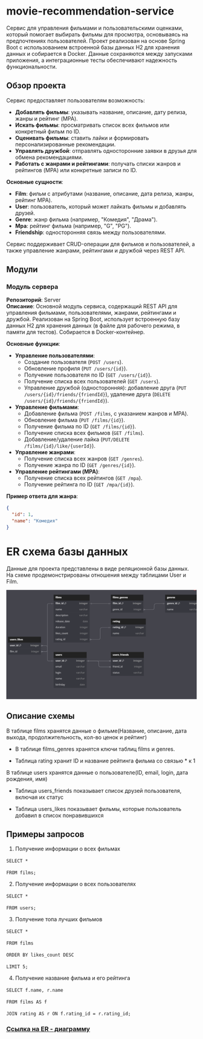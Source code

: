 # movie-recommendation-service

Сервис для управления фильмами и пользовательскими оценками, который помогает выбирать фильмы для просмотра, основываясь на предпочтениях пользователей. Проект реализован на основе Spring Boot с использованием встроенной базы данных H2 для хранения данных и собирается в Docker. Данные сохраняются между запусками приложения, а интеграционные тесты обеспечивают надежность функциональности.

## Обзор проекта

Сервис предоставляет пользователям возможность:

- **Добавлять фильмы**: указывать название, описание, дату релиза, жанры и рейтинг (MPA).
- **Искать фильмы**: просматривать список всех фильмов или конкретный фильм по ID.
- **Оценивать фильмы**: ставить лайки и формировать персонализированные рекомендации.
- **Управлять дружбой**: отправлять односторонние заявки в друзья для обмена рекомендациями.
- **Работать с жанрами и рейтингами**: получать списки жанров и рейтингов (MPA) или конкретные записи по ID.

**Основные сущности**:
- **Film**: фильм с атрибутами (название, описание, дата релиза, жанры, рейтинг MPA).
- **User**: пользователь, который может лайкать фильмы и добавлять друзей.
- **Genre**: жанр фильма (например, "Комедия", "Драма").
- **Mpa**: рейтинг фильма (например, "G", "PG").
- **Friendship**: односторонняя связь между пользователями.

Сервис поддерживает CRUD-операции для фильмов и пользователей, а также управление жанрами, рейтингами и дружбой через REST API.

## Модули

### Модуль сервера
**Репозиторий**: Server  
**Описание**: Основной модуль сервиса, содержащий REST API для управления фильмами, пользователями, жанрами, рейтингами и дружбой. Реализован на Spring Boot, использует встроенную базу данных H2 для хранения данных (в файле для рабочего режима, в памяти для тестов). Собирается в Docker-контейнер.

**Основные функции**:
- **Управление пользователями**:
  - Создание пользователя (`POST /users`).
  - Обновление профиля (`PUT /users/{id}`).
  - Получение пользователя по ID (`GET /users/{id}`).
  - Получение списка всех пользователей (`GET /users`).
  - Управление дружбой (односторонняя): добавление друга (`PUT /users/{id}/friends/{friendId}`), удаление друга (`DELETE /users/{id}/friends/{friendId}`).
- **Управление фильмами**:
  - Добавление фильма (`POST /films`, с указанием жанров и MPA).
  - Обновление фильма (`PUT /films/{id}`).
  - Получение фильма по ID (`GET /films/{id}`).
  - Получение списка всех фильмов (`GET /films`).
  - Добавление/удаление лайка (`PUT/DELETE /films/{id}/like/{userId}`).
- **Управление жанрами**:
  - Получение списка всех жанров (`GET /genres`).
  - Получение жанра по ID (`GET /genres/{id}`).
- **Управление рейтингами (MPA)**:
  - Получение списка всех рейтингов (`GET /mpa`).
  - Получение рейтинга по ID (`GET /mpa/{id}`).

**Пример ответа для жанра**:
```json
{
  "id": 1,
  "name": "Комедия"
}
```

# ER cхема базы данных
Данные для проекта представлены в виде реляционной базы данных.
На схеме продемонстрированы отношения между таблицами User и Film.

![ER-diagram](er-diagram.png)

## Описание схемы
В таблице films хранятся данные о фильме(Название, описание, дата выхода, продолжительность, кол-во ценок и рейтинг)

- В таблице films_genres хранятся ключи таблиц films и genres.

- Таблица rating хранит ID и название рейтинга фильма со связью * к 1

В таблице users хранятся данные о пользователе(ID, email, login, дата рождения, имя)

- Таблица users_friends показывает список друзей пользователя, включая их статус

- Таблица users_likes показывает фильмы, которые пользователь добавил в список понравившихся

## Примеры запросов

1. Получение информации о всех фильмах

`SELECT *`

`FROM films;`

2. Получение информации о всех пользователях

`SELECT * `

`FROM users;`

3. Получение топа лучших фильмов

`SELECT *`

`FROM films`

`ORDER BY likes_count DESC`

`LIMIT 5;`

4. Получение название фильма и его рейтинга

`SELECT f.name, r.name`

`FROM films AS f`

`JOIN rating AS r ON f.rating_id = r.rating_id;`


### [Ссылка на ER - диаграмму](https://dbdiagram.io/d/671e8a8197a66db9a36d5e78)





